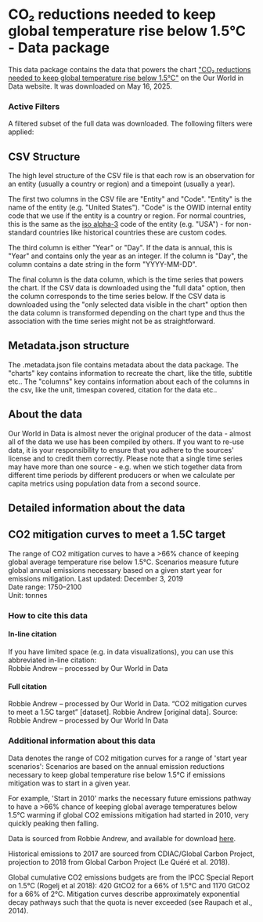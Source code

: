 # CO₂ reductions needed to keep global temperature rise below 1.5°C - Data package

This data package contains the data that powers the chart ["CO₂ reductions needed to keep global temperature rise below 1.5°C"](https://ourworldindata.org/grapher/co2-mitigation-15c?v=1&csvType=full&useColumnShortNames=false) on the Our World in Data website. It was downloaded on May 16, 2025.

### Active Filters

A filtered subset of the full data was downloaded. The following filters were applied:

## CSV Structure

The high level structure of the CSV file is that each row is an observation for an entity (usually a country or region) and a timepoint (usually a year).

The first two columns in the CSV file are "Entity" and "Code". "Entity" is the name of the entity (e.g. "United States"). "Code" is the OWID internal entity code that we use if the entity is a country or region. For normal countries, this is the same as the [iso alpha-3](https://en.wikipedia.org/wiki/ISO_3166-1_alpha-3) code of the entity (e.g. "USA") - for non-standard countries like historical countries these are custom codes.

The third column is either "Year" or "Day". If the data is annual, this is "Year" and contains only the year as an integer. If the column is "Day", the column contains a date string in the form "YYYY-MM-DD".

The final column is the data column, which is the time series that powers the chart. If the CSV data is downloaded using the "full data" option, then the column corresponds to the time series below. If the CSV data is downloaded using the "only selected data visible in the chart" option then the data column is transformed depending on the chart type and thus the association with the time series might not be as straightforward.

## Metadata.json structure

The .metadata.json file contains metadata about the data package. The "charts" key contains information to recreate the chart, like the title, subtitle etc.. The "columns" key contains information about each of the columns in the csv, like the unit, timespan covered, citation for the data etc..

## About the data

Our World in Data is almost never the original producer of the data - almost all of the data we use has been compiled by others. If you want to re-use data, it is your responsibility to ensure that you adhere to the sources' license and to credit them correctly. Please note that a single time series may have more than one source - e.g. when we stich together data from different time periods by different producers or when we calculate per capita metrics using population data from a second source.

## Detailed information about the data


## CO2 mitigation curves to meet a 1.5C target
The range of CO2 mitigation curves to have a >66% chance of keeping global average temperature rise below 1.5°C. Scenarios measure future global annual emissions necessary based on a given start year for emissions mitigation.
Last updated: December 3, 2019  
Date range: 1750–2100  
Unit: tonnes  


### How to cite this data

#### In-line citation
If you have limited space (e.g. in data visualizations), you can use this abbreviated in-line citation:  
Robbie Andrew – processed by Our World in Data

#### Full citation
Robbie Andrew – processed by Our World in Data. “CO2 mitigation curves to meet a 1.5C target” [dataset]. Robbie Andrew [original data].
Source: Robbie Andrew – processed by Our World In Data

### Additional information about this data
Data denotes the range of CO2 mitigation curves for a range of 'start year scenarios': Scenarios are based on the annual emission reductions necessary to keep global temperature rise below 1.5°C if emissions mitigation was to start in a given year.

For example, 'Start in 2010' marks the necessary future emissions pathway to have a >66% chance of keeping global average temperatures below 1.5°C warming if global CO2 emissions mitigation had started in 2010, very quickly peaking then falling.

Data is sourced from Robbie Andrew, and available for download [here](http://folk.uio.no/roberan/t/global_mitigation_curves.shtml).

Historical emissions to 2017 are sourced from CDIAC/Global Carbon Project, projection to 2018 from Global Carbon Project (Le Quéré et al. 2018).

Global cumulative CO2 emissions budgets are from the IPCC Special Report on 1.5°C (Rogelj et al 2018): 420 GtCO2 for a 66% of 1.5°C and 1170 GtCO2 for a 66% of 2°C. Mitigation curves describe approximately exponential decay pathways such that the quota is never exceeded (see Raupach et al., 2014).


    